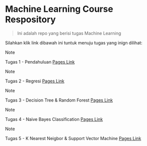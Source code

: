 # Machine Learning Course Respository
> Ini adalah repo yang berisi tugas Machine Learning

Silahkan klik link dibawah ini tuntuk menuju tugas yang inign dilihat:

> [!NOTE]
> Tugas 1 - Pendahuluan [Pages Link](https://github.com/AdityaR-AI/MLC/tree/main/P1/Pendahuluan.md)

> [!NOTE]
> Tugas 2 - Regresi [Pages Link](https://github.com/AdityaR-AI/MLC/tree/main/P2/Regresi_I.md)

> [!NOTE]
> Tugas 3 - Decision Tree & Random Forest [Pages Link](https://github.com/AdityaR-AI/MLC/tree/main/P3/Decision%20Tree%20%26%20Random%20Fores_I.md)

> [!NOTE]
> Tugas 4 - Naive Bayes Classification [Pages Link](https://github.com/AdityaR-AI/MLC/blob/main/P4/Naive%20Bayes%20Classification.md)

> [!NOTE]
> Tugas 5 - K Nearest Neigbor & Support Vector Machine [Pages Link](https://github.com/AdityaR-AI/MLC/blob/main/P5/K%20Nearest%20Neigbor%20&%20Support%20Vector%20Machine_I.md)
